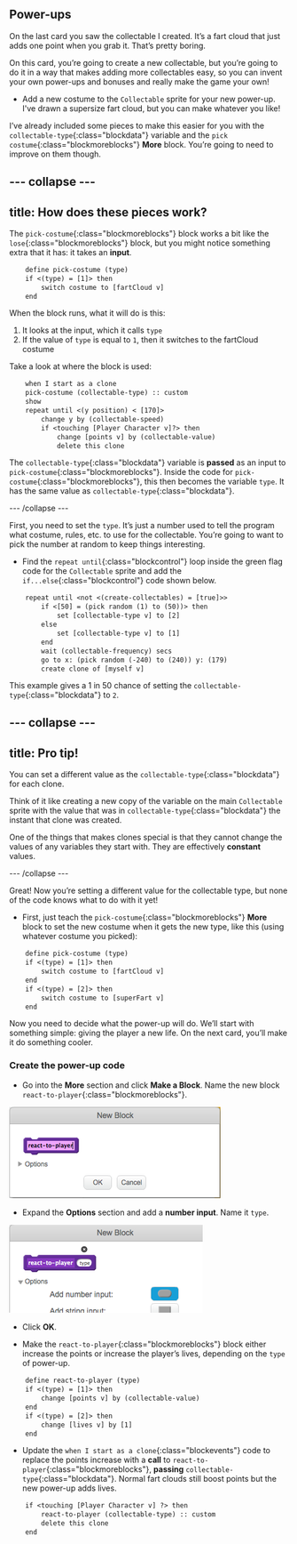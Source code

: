 ## Power-ups

On the last card you saw the collectable I created. It’s a fart cloud that just adds one point when you grab it. That’s pretty boring.

On this card, you’re going to create a new collectable, but you’re going to do it in a way that makes adding more collectables easy, so you can invent your own power-ups and bonuses and really make the game your own!

+ Add a new costume to the `Collectable` sprite for your new power-up. I've drawn a supersize fart cloud, but you can make whatever you like!

I’ve already included some pieces to make this easier for you with the `collectable-type`{:class="blockdata"} variable and the `pick costume`{:class="blockmoreblocks"} **More** block. You’re going to need to improve on them though. 

--- collapse ---
---
title: How does these pieces work?
---

The `pick-costume`{:class="blockmoreblocks"} block works a bit like the `lose`{:class="blockmoreblocks"} block, but you might notice something extra that it has: it takes an **input**.

```blocks
    define pick-costume (type)
    if <(type) = [1]> then
        switch costume to [fartCloud v]
    end
```
    
When the block runs, what it will do is this:

1. It looks at the input, which it calls `type`
2. If the value of `type` is equal to `1`, then it switches to the fartCloud costume

Take a look at where the block is used:

```blocks
    when I start as a clone
    pick-costume (collectable-type) :: custom
    show
    repeat until <(y position) < [170]>
        change y by (collectable-speed)
        if <touching [Player Character v]?> then
            change [points v] by (collectable-value)
            delete this clone
```

The `collectable-type`{:class="blockdata"} variable is **passed** as an input to `pick-costume`{:class="blockmoreblocks"}. Inside the code for `pick-costume`{:class="blockmoreblocks"}, this then becomes the variable `type`. It has the same value as `collectable-type`{:class="blockdata"}.

--- /collapse ---

First, you need to set the `type`. It’s just a number used to tell the program what costume, rules, etc. to use for the collectable. You’re going to want to pick the number at random to keep things interesting. 

+ Find the `repeat until`{:class="blockcontrol"} loop inside the green flag code for the `Collectable` sprite and add the `if...else`{:class="blockcontrol"} code shown below.

```blocks
    repeat until <not <(create-collectables) = [true]>>
        if <[50] = (pick random (1) to (50))> then
            set [collectable-type v] to [2]
        else
            set [collectable-type v] to [1]
        end
        wait (collectable-frequency) secs
        go to x: (pick random (-240) to (240)) y: (179)
        create clone of [myself v]
```

This example gives a 1 in 50 chance of setting the `collectable-type`{:class="blockdata"} to `2`.

--- collapse ---
---
title: Pro tip!
---

You can set a different value as the `collectable-type`{:class="blockdata"} for each clone. 

Think of it like creating a new copy of the variable on the main `Collectable` sprite with the value that was in `collectable-type`{:class="blockdata"} the instant that clone was created. 

One of the things that makes clones special is that they cannot change the values of any variables they start with. They are effectively **constant** values.

--- /collapse ---

Great! Now you’re setting a different value for the collectable type, but none of the code knows what to do with it yet! 

+ First, just teach the `pick-costume`{:class="blockmoreblocks"} **More** block to set the new costume when it gets the new type, like this \(using whatever costume you picked\): 

```blocks
    define pick-costume (type)
    if <(type) = [1]> then
        switch costume to [fartCloud v]
    end
    if <(type) = [2]> then
        switch costume to [superFart v]
    end
```

Now you need to decide what the power-up will do. We’ll start with something simple: giving the player a new life. On the next card, you’ll make it do something cooler. 

### Create the power-up code

+ Go into the **More** section and click **Make a Block**. Name the new block `react-to-player`{:class="blockmoreblocks"}.

![Type in the name for the block](images/powerupMakeName.png)

+ Expand the **Options** section and add a **number input**. Name it `type`.

![Adding a number input to the block](images/powerupMakeInput.png)

+ Click **OK**. 

+ Make the `react-to-player`{:class="blockmoreblocks"} block either increase the points or increase the player’s lives, depending on the `type` of power-up.  

```blocks
    define react-to-player (type)
    if <(type) = [1]> then
        change [points v] by (collectable-value)
    end
    if <(type) = [2]> then
        change [lives v] by [1]
    end
```

+ Update the `when I start as a clone`{:class="blockevents"} code to replace the points increase with a **call** to `react-to-player`{:class="blockmoreblocks"}, **passing** `collectable-type`{:class="blockdata"}. Normal fart clouds still boost points but the new power-up adds lives. 

```blocks
    if <touching [Player Character v] ?> then
        react-to-player (collectable-type) :: custom
        delete this clone
    end
```
